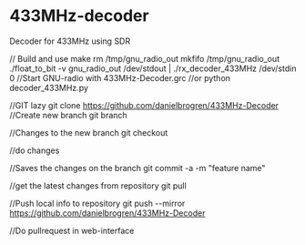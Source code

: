 # 433MHz-decoder
Decoder for 433MHz using SDR


// Build and use
make
rm /tmp/gnu_radio_out
mkfifo /tmp/gnu_radio_out
./float_to_bit -v gnu_radio_out /dev/stdout | ./rx_decoder_433MHz /dev/stdin 0
//Start GNU-radio with 433MHz-Decoder.grc
//or
python decoder_433MHz.py




//GIT lazy
git clone https://github.com/danielbrogren/433MHz-Decoder
//Create new branch
git branch <new branch>

//Changes to the new branch
git checkout <new branch>

//do changes

//Saves the changes on the branch
git commit -a -m "feature name" 

//get the latest changes from repository
git pull 

//Push local info to repository
git push --mirror https://github.com/danielbrogren/433MHz-Decoder

//Do pullrequest in web-interface

